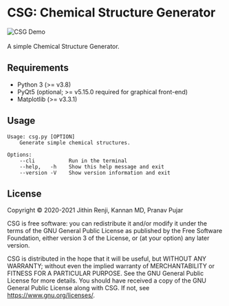 # CSG: Chemical Structure Generator
![CSG Demo](img/csg_demo.gif)
<br/>
<br/>
A simple Chemical Structure Generator.

## Requirements
- Python 3 (>= v3.8)
- PyQt5 (optional; >= v5.15.0 required for graphical front-end)
- Matplotlib (>= v3.3.1)

## Usage
```
Usage: csg.py [OPTION]
    Generate simple chemical structures.

Options:
    --cli           Run in the terminal
    --help,   -h    Show this help message and exit
    --version -V    Show version information and exit
```
## License
Copyright © 2020-2021 Jithin Renji, Kannan MD, Pranav Pujar

CSG is free software: you can redistribute it and/or modify
it under the terms of the GNU General Public License as published by
the Free Software Foundation, either version 3 of the License, or
(at your option) any later version.

CSG is distributed in the hope that it will be useful,
but WITHOUT ANY WARRANTY; without even the implied warranty of
MERCHANTABILITY or FITNESS FOR A PARTICULAR PURPOSE.  See the
GNU General Public License for more details.
You should have received a copy of the GNU General Public License
along with CSG.  If not, see <https://www.gnu.org/licenses/>.
